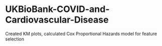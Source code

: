 # UKBioBank-COVID-and-Cardiovascular-Disease
Created KM plots, calculated Cox Proportional Hazards model for feature selection
